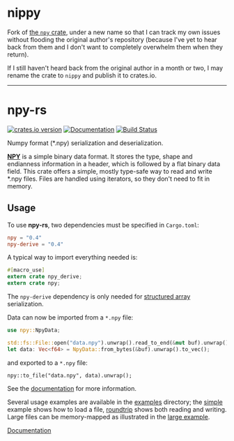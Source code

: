 # nippy

Fork of [the `npy` crate](https://github.com/potocpav/npy-rs/issues), under a new name so that I can track my own issues without flooding the original author's repository (because I've yet to hear back from them and I don't want to completely overwhelm them when they return).

If I still haven't heard back from the original author in a month or two, I may rename the crate to `nippy` and publish it to crates.io.

---

# npy-rs
[![crates.io version](https://img.shields.io/crates/v/npy.svg)](https://crates.io/crates/npy) [![Documentation](https://docs.rs/npy/badge.svg)](https://docs.rs/npy/) [![Build Status](https://travis-ci.org/ExpHP/nippy.svg?branch=master)](https://travis-ci.org/ExpHP/nippy)

Numpy format (*.npy) serialization and deserialization.

<!-- [![Build Status](xxx)](xxx) -->


[**NPY**](https://docs.scipy.org/doc/numpy-dev/neps/npy-format.html) is a simple binary data format.
It stores the type, shape and endianness information in a header,
which is followed by a flat binary data field. This crate offers a simple, mostly type-safe way to
read and write *.npy files. Files are handled using iterators, so they don't need to fit in memory.

## Usage

To use **npy-rs**, two dependencies must be specified in `Cargo.toml`:

```toml
npy = "0.4"
npy-derive = "0.4"
```

A typical way to import everything needed is:

```rust
#[macro_use]
extern crate npy_derive;
extern crate npy;
```

The `npy-derive` dependency is only needed for
[structured array](https://docs.scipy.org/doc/numpy/user/basics.rec.html)
serialization.

Data can now be imported from a `*.npy` file:

```rust
use npy::NpyData;

std::fs::File::open("data.npy").unwrap().read_to_end(&mut buf).unwrap();
let data: Vec<f64> = NpyData::from_bytes(&buf).unwrap().to_vec();

```

and exported to a `*.npy` file:

```
npy::to_file("data.npy", data).unwrap();
```

See the [documentation](https://docs.rs/npy/) for more information.

Several usage examples are available in the
[examples](https://github.com/potocpav/npy-rs/tree/master/examples) directory; the
[simple](https://github.com/potocpav/npy-rs/blob/master/examples/simple.rs) example shows how to load a file, [roundtrip](https://github.com/potocpav/npy-rs/blob/master/examples/roundtrip.rs) shows both reading
and writing. Large files can be memory-mapped as illustrated in the
[large example](https://github.com/potocpav/npy-rs/blob/master/examples/large.rs).

[Documentation](https://docs.rs/npy/)
